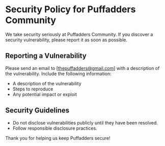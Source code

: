 # Security Policy for Puffadders Community

We take security seriously at Puffadders Community. If you discover a security vulnerability, please report it as soon as possible.

## Reporting a Vulnerability

Please send an email to [thepuffadders@gmail.com] with a description of the vulnerability. Include the following information:

- A description of the vulnerability
- Steps to reproduce
- Any potential impact or exploit

## Security Guidelines

- Do not disclose vulnerabilities publicly until they have been resolved.
- Follow responsible disclosure practices.

Thank you for helping us keep Puffadders secure!
